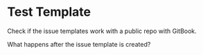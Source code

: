 # Test Template

Check if the issue templates work with a public repo with GitBook.

What happens after the issue template is created?
